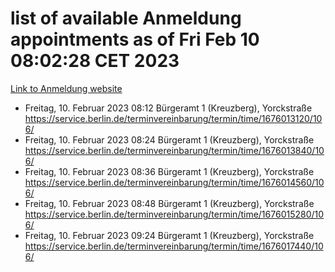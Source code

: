 # list of available Anmeldung appointments as of Fri Feb 10 08:02:28 CET 2023
[Link to Anmeldung website](https://service.berlin.de/terminvereinbarung/termin/tag.php?termin=1&anliegen[]=120686&dienstleisterlist=122210,122217,327316,122219,327312,122227,327314,122231,327346,122243,327348,122254,122252,329742,122260,329745,122262,329748,122271,327278,122273,327274,122277,327276,330436,122280,327294,122282,327290,122284,327292,122291,327270,122285,327266,122286,327264,122296,327268,150230,329760,122294,327284,122312,329763,122314,329775,122304,327330,122311,327334,122309,327332,317869,122281,327352,122279,329772,122283,122276,327324,122274,327326,122267,329766,122246,327318,122251,327320,122257,327322,122208,327298,122226,327300&herkunft=http%3A%2F%2Fservice.berlin.de%2Fdienstleistung%2F120686%2F)
- Freitag, 10. Februar 2023 08:12 Bürgeramt 1 (Kreuzberg), Yorckstraße https://service.berlin.de/terminvereinbarung/termin/time/1676013120/106/
- Freitag, 10. Februar 2023 08:24 Bürgeramt 1 (Kreuzberg), Yorckstraße https://service.berlin.de/terminvereinbarung/termin/time/1676013840/106/
- Freitag, 10. Februar 2023 08:36 Bürgeramt 1 (Kreuzberg), Yorckstraße https://service.berlin.de/terminvereinbarung/termin/time/1676014560/106/
- Freitag, 10. Februar 2023 08:48 Bürgeramt 1 (Kreuzberg), Yorckstraße https://service.berlin.de/terminvereinbarung/termin/time/1676015280/106/
- Freitag, 10. Februar 2023 09:24 Bürgeramt 1 (Kreuzberg), Yorckstraße https://service.berlin.de/terminvereinbarung/termin/time/1676017440/106/
